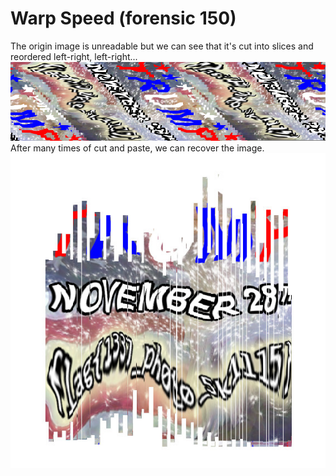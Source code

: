 # Warp Speed (forensic 150)
The origin image is unreadable but we can see that it's cut into slices and reordered left-right, left-right...  
![](warp_speed.jpg)  
After many times of cut and paste, we can recover the image.  
![](flag.jpg)
